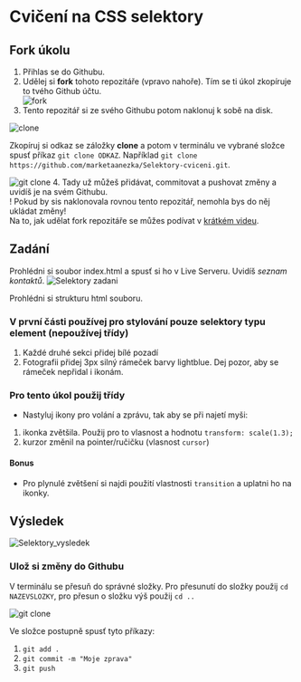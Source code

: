 # Cvičení na CSS selektory

## Fork úkolu

1. Přihlas se do Githubu.
2. Udělej si **fork** tohoto repozitáře (vpravo nahoře). Tím se ti úkol zkopíruje to tvého Github účtu.  
   ![fork](git/fork.png)
3. Tento repozitář si ze svého Githubu potom naklonuj k sobě na disk.

![clone](git/clone.png)

Zkopíruj si odkaz se záložky **clone** a potom v terminálu ve vybrané složce spusť příkaz `git clone ODKAZ`. Například `git clone https://github.com/marketaanezka/Selektory-cviceni.git`.

![git clone](git/gitclone.png) 4. Tady už můžeš přidávat, commitovat a pushovat změny a uvidíš je na svém Githubu.  
! Pokud by sis naklonovala rovnou tento repozitář, nemohla bys do něj ukládat změny! \
Na to, jak udělat fork repozitáře se můžes podívat v [krátkém videu](https://youtu.be/K7rE3jRCjD4).

## Zadání

Prohlédni si soubor index.html a spusť si ho v Live Serveru. Uvidíš _seznam kontaktů_.
![Selektory zadani](selektory_zadani.jpg)

Prohlédni si strukturu html souboru.

### V první části používej pro stylování pouze selektory typu element (nepoužívej třídy)

1. Každé druhé sekci přidej bílé pozadí
2. Fotografii přidej 3px silný rámeček barvy lightblue. Dej pozor, aby se rámeček nepřidal i ikonám.

### Pro tento úkol použij třídy

- Nastyluj ikony pro volání a zprávu, tak aby se při najetí myši:

1.  ikonka zvětšila. Použij pro to vlasnost a hodnotu `transform: scale(1.3);`
2.  kurzor změnil na pointer/ručičku (vlasnost `cursor`)

#### Bonus

- Pro plynulé zvětšení si najdi použití vlastnosti `transition` a uplatni ho na ikonky.

## Výsledek

![Selektory_vysledek](selektory_result.gif)

### Ulož si změny do Githubu

V terminálu se přesuň do správné složky. Pro přesunutí do složky použij `cd NAZEVSLOZKY`, pro přesun o složku výš použij `cd ..`

![git clone](git/folder.png)

Ve složce postupně spusť tyto příkazy:

1. `git add .`
2. `git commit -m "Moje zprava"`
3. `git push`
